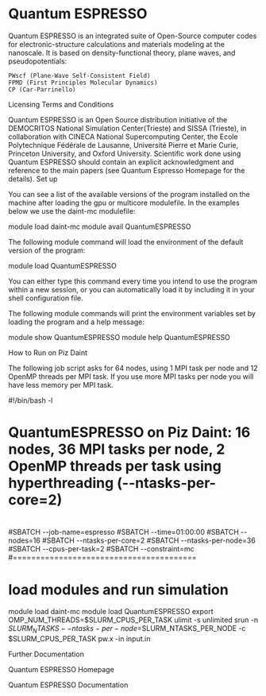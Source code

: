 # Quantum ESPRESSO

Quantum ESPRESSO is an integrated suite of Open-Source computer codes for electronic-structure calculations and materials modeling at the nanoscale.
It is based on density-functional theory, plane waves, and pseudopotentials:

    PWscf (Plane-Wave Self-Consistent Field)
    FPMD (First Principles Molecular Dynamics)
    CP (Car-Parrinello)

Licensing Terms and Conditions

Quantum ESPRESSO is an Open Source distribution initiative of the DEMOCRITOS National Simulation Center(Trieste) and SISSA (Trieste), in collaboration with CINECA National Supercomputing Center, the Ecole Polytechnique Fédérale de Lausanne, Université Pierre et Marie Curie, Princeton University, and Oxford University. Scientific work done using Quantum ESPRESSO should contain an explicit acknowledgment and reference to the main papers (see Quantum Espresso Homepage for the details).
Set up

You can see a list of the available versions of the program installed on the machine after loading the gpu or multicore modulefile. In the examples below we use the daint-mc modulefile:


		
			

module load daint-mc
module avail QuantumESPRESSO

		
			

The following module command will load the environment of the default version of the program:


		
			

module load QuantumESPRESSO

		
			

You can either type this command every time you intend to use the program within a new session, or you can automatically load it by including it in your shell configuration file.

The following module commands will print the environment variables set by loading the program and a help message:


		
			

module show QuantumESPRESSO
module help QuantumESPRESSO

		
			

How to Run on Piz Daint

The following job script asks for 64 nodes, using 1 MPI task per node and 12 OpenMP threads per MPI task. If you use more MPI tasks per node you will have less memory per MPI task.


		
			

#!/bin/bash -l
#
# QuantumESPRESSO on Piz Daint: 16 nodes, 36 MPI tasks per node, 2 OpenMP threads per task using hyperthreading (--ntasks-per-core=2)
#
#SBATCH --job-name=espresso 
#SBATCH --time=01:00:00
#SBATCH --nodes=16
#SBATCH --ntasks-per-core=2
#SBATCH --ntasks-per-node=36
#SBATCH --cpus-per-task=2
#SBATCH --constraint=mc
#========================================
# load modules and run simulation
module load daint-mc
module load QuantumESPRESSO
export OMP_NUM_THREADS=$SLURM_CPUS_PER_TASK
ulimit -s unlimited
srun -n $SLURM_NTASKS --ntasks-per-node=$SLURM_NTASKS_PER_NODE -c $SLURM_CPUS_PER_TASK pw.x -in input.in 

		
			

Further Documentation

Quantum ESPRESSO Homepage

Quantum ESPRESSO Documentation 
